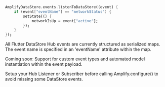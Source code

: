 ```dart
AmplifyDataStore.events.listenToDataStore((event) {
    if (event["eventName"] == "networkStatus") {
        setState(() {
            networkIsUp = event["active"];
        });
    }
});
```

<amplify-callout>

All Flutter DataStore Hub events are currently structured as serialized maps. The event name is specified in an 'eventName' attribute within the map.

Coming soon: Support for custom event types and automated model instantiation within the event payload.

</amplify-callout>

<amplify-callout>

Setup your Hub Listener or Subscriber before calling Amplify.configure() to avoid missing some DataStore events.

</amplify-callout>
